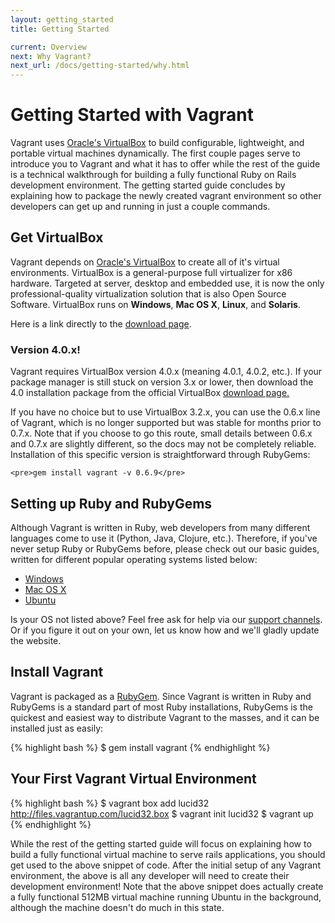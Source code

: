 ```yaml
---
layout: getting_started
title: Getting Started

current: Overview
next: Why Vagrant?
next_url: /docs/getting-started/why.html
---
```

# Getting Started with Vagrant

Vagrant uses [Oracle's VirtualBox](http://www.virtualbox.org)
to build configurable, lightweight, and portable virtual machines dynamically.
The first couple pages serve to introduce you to Vagrant and what it has
to offer while the rest of the guide is a technical walkthrough for building a
fully functional Ruby on Rails development environment. The getting started
guide concludes by explaining how to package the newly created vagrant environment
so other developers can get up and running in just a couple commands.

## Get VirtualBox

Vagrant depends on [Oracle's VirtualBox](http://www.virtualbox.org) to create all of
it's virtual environments. VirtualBox is a general-purpose full virtualizer for
x86 hardware. Targeted at server, desktop and embedded use, it is now the only
professional-quality virtualization solution that is also Open Source Software.
VirtualBox runs on **Windows**, **Mac OS X**, **Linux**, and **Solaris**.

Here is a link directly to the [download page](http://www.virtualbox.org/wiki/Downloads).

<div class="info">
  <h3>Version 4.0.x!</h3>
  <p>
    Vagrant requires VirtualBox version 4.0.x (meaning 4.0.1, 4.0.2, etc.). If your package
    manager is still stuck on version 3.x or lower, then download the 4.0 installation package from
    the official VirtualBox <a href="http://www.virtualbox.org/wiki/Downloads">download page.</a>
  </p>
  <p>
    If you have no choice but to use VirtualBox 3.2.x, you can use the 0.6.x line of
    Vagrant, which is no longer supported but was stable for months prior to 0.7.x.
    Note that if you choose to go this route, small details between 0.6.x and 0.7.x
    are slightly different, so the docs may not be completely reliable. Installation
    of this specific version is straightforward through RubyGems:

    <pre>gem install vagrant -v 0.6.9</pre>
  </p>
</div>

## Setting up Ruby and RubyGems

Although Vagrant is written in Ruby, web developers from many different languages
come to use it (Python, Java, Clojure, etc.). Therefore, if you've never setup Ruby
or RubyGems before, please check out our basic guides, written for different
popular operating systems listed below:

* [Windows](/docs/getting-started/setup/windows.html)
* [Mac OS X](/docs/getting-started/setup/mac.html)
* [Ubuntu](/docs/getting-started/setup/ubuntu.html)

Is your OS not listed above? Feel free ask for help via our [support channels](/support.html).
Or if you figure it out on your own, let us know how and we'll gladly update the
website.

## Install Vagrant

Vagrant is packaged as a [RubyGem](http://rubygems.org/). Since Vagrant is written
in Ruby and RubyGems is a standard part of most Ruby installations, RubyGems is the
quickest and easiest way to distribute Vagrant to the masses, and it can be installed
just as easily:

{% highlight bash %}
$ gem install vagrant
{% endhighlight %}

## Your First Vagrant Virtual Environment

{% highlight bash %}
$ vagrant box add lucid32 http://files.vagrantup.com/lucid32.box
$ vagrant init lucid32
$ vagrant up
{% endhighlight %}

While the rest of the getting started guide will focus on explaining how to
build a fully functional virtual machine to serve rails applications, you
should get used to the above snippet of code. After the initial setup of
any Vagrant environment, the above is all any developer will need to create
their development environment! Note that the above snippet does actually
create a fully functional 512MB virtual machine running Ubuntu in the
background, although the machine doesn't do much in this state.
